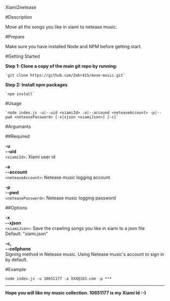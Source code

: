 Xiami2netease

#Description 

Move all the songs you like in xiami to netease music.

#Prepare 

Make sure you have installed Node and NPM before getting start.

#Getting Started 

**Step 1: Clone a copy of the main git repo by running:**

	`git clone https://github.com/Zebr415/move-music.git`
	
**Step 2: Install npm packages**

	`npm install`

#Usage 

	`node index.js -u|--uid <xiamiId> -a|--accound <neteaseAccount> -p|--pwd <neteasePassword> [-x|xjson <xiamiJson>] [-c]`

#Argumants 

##Required 

**-u**<br/>
**--uid**<br/>
	`<xiamiId>`: Xiami user id

**-a**<br/>
**--account**<br/>
	`<neteaseAccount>`: Netease music logging account 

**-p**<br/>
**--pwd**<br/>
	`<neteasePassword>`: Netease music logging password

##Options 

**-x**<br/>
**--xjson**<br/>
	`<xiamiJson>`: Save the crawling songs you like in xiami to a json file<br/>
	Default: "xiami.json"
	
**-c,**<br/>
**--cellphone**<br/>
	Signing method in Netease music. Using Netease music's account to sign in by default.

#Example 

	node index.js -u 10651177 -a XXX@163.com -p ***
****	
**Hope you will like my music collection. 10651177 is my Xiami Id :-)**